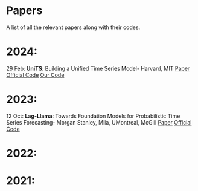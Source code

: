 # Papers
A list of all the relevant papers along with their codes.

# 2024:

29 Feb: **UniTS**: Building a Unified Time Series Model- Harvard, MIT [Paper](https://arxiv.org/abs/2403.00131)   [Official Code](https://github.com/mims-harvard/UniTS)   [Our Code](https://github.com/SpassMed/UniTS)

# 2023:

12 Oct: **Lag-Llama**: Towards Foundation Models for Probabilistic Time Series Forecasting- Morgan Stanley, Mila, UMontreal, McGill  [Paper](https://arxiv.org/abs/2310.08278)  [Official Code](https://github.com/time-series-foundation-models/lag-llama)

# 2022:


# 2021:
